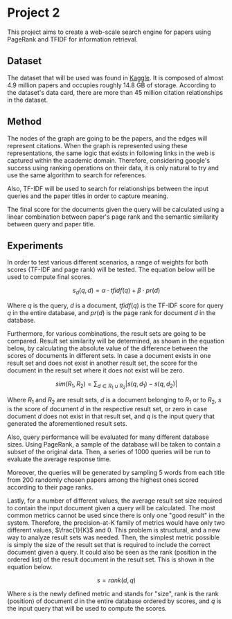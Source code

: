 # Project 2

This project aims to create a web-scale search engine for papers using PageRank and TFIDF for information retrieval.

## Dataset

The dataset that will be used was found in [Kaggle](https://www.kaggle.com/datasets/mathurinache/citation-network-dataset?resource=download).
It is composed of almost 4.9 million papers and occupies roughly 14.8 GB of storage. According to the dataset's data card, there are more than 45 million
citation relationships in the dataset.

## Method

The nodes of the graph are going to be the papers, and the edges will represent citations. When the graph is represented using these representations,
the same logic that exists in following links in the web is captured within the academic domain. Therefore, considering google's success using ranking
operations on their data, it is only natural to try and use the same algorithm to search for references.

Also, TF-IDF will be used to search for relationships between the input queries and the paper titles in order to capture meaning.

The final score for the documents given the query will be calculated using a linear combination between paper's page rank and the semantic similarity between query and paper title.

## Experiments

In order to test various different scenarios, a range of weights for both scores (TF-IDF and page rank) will be tested. The equation below will be used to compute final scores.

$$
    s_d(q, d) = \alpha \cdot tfidf(q) + \beta \cdot pr(d)
$$

Where $q$ is the query, $d$ is a document, $tfidf(q)$ is the TF-IDF score for query $q$ in the entire database, and $pr(d)$ is the page rank for document $d$ in the database.

Furthermore, for various combinations, the result sets are going to be compared. Result set similarity will be determined, as shown in the equation below, by calculating the absolute value of the difference between the scores of documents in different sets. In case a document exists in one result set and does not exist in another result set, the score for the document in the result set where it does not exist will be zero.

$$
  sim(R_1, R_2) = \sum_{d \in R_1 \cup R_2}{|s(q, d_1) - s(q, d_2)|}
$$

Where $R_1$ and $R_2$ are result sets, $d$ is a document belonging to $R_1$ or to $R_2$, $s$ is the score of document $d$ in the respective result set, or zero in case document $d$ does not exist in that result set, and $q$ is the input query that generated the aforementioned result sets.

Also, query performance will be evaluated for many different database sizes. Using PageRank, a sample of the database will be taken to contain a subset of the original data. Then, a series of 1000 queries will be run to evaluate the average response time.

Moreover, the queries will be generated by sampling 5 words from each title from 200 randomly chosen papers among the highest ones scored according to their page ranks.

Lastly, for a number of different values, the average result set size required to contain the input document given a query will be calculated. The most common metrics cannot be used since there is only one "good result" in the system. Therefore, the precision-at-K family of metrics would have only two different values, $\frac{1}{K}$ and $0$. This problem is structural, and a new way to analyze result sets was needed. Then, the simplest metric possible is simply the size of the result set that is required to include the correct document given a query. It could also be seen as the rank (position in the ordered list) of the result document in the result set. This is shown in the equation below.

$$
    s = rank(d, q)
$$

Where $s$ is the newly defined metric and stands for "size", rank is the rank (position) of document $d$ in the entire database ordered by scores, and $q$ is the input query that will be used to compute the scores.
